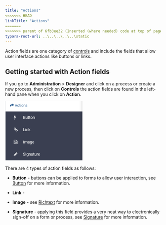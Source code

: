 ```yaml
---
title: "Actions"
<<<<<<< HEAD
linkTitle: "Actions"
=======
>>>>>>> parent of 6fb3ee32 (Inserted (where needed) code at top of pages (title, linkTitle, weight, typora-root-url).)
typora-root-url: ..\..\..\..\..\static
---
```


Action fields are one category of [controls](fields/Readme.md) and include the fields that allow user interface actions like buttons or links. 



## Getting started with Action fields ##

If you go to **Administration** > **Designer** and click on a process or create a new process, then click on **Controls** the action fields are found in the left-hand pane when you click on **Action**.

<img src="/images/actions.png" alt="Action fields" style="zoom:67%;" />

There are 4 types of action fields as follows:

- **Button** - buttons can be applied to forms to allow user interaction, see [Button](button.md) for more information.

- **Link** - 

- **Image** -  see [Richtext](richtext.md) for more information.

- **Signature** - applying this field provides a very neat way to electronically sign-off on a form or process, see [Signature](signature.md) for more information.

  